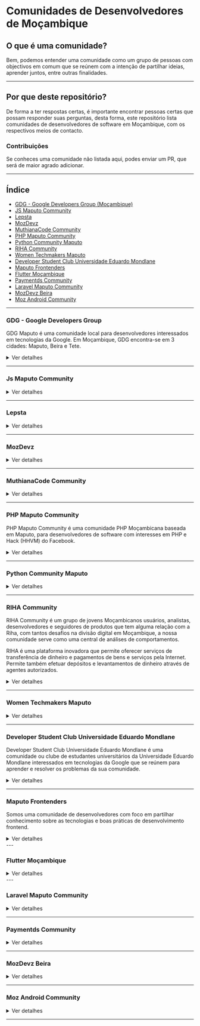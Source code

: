 # Comunidades de Desenvolvedores de Moçambique

## O que é uma comunidade?

Bem, podemos entender uma comunidade como um grupo de pessoas com objectivos
em comum que se reúnem com a intenção de partilhar ideias, aprender juntos, entre
outras finalidades.

---

## Por que deste repositório?

De forma a ter respostas certas, é importante encontrar pessoas certas que possam
responder suas perguntas, desta forma, este repositório lista comunidades de desenvolvedores
de software em Moçambique, com os respectivos meios de contacto.


### Contribuições
Se conheces uma comunidade não listada aqui, podes enviar um PR, que será de maior agrado adicionar.


---

## Índice

* [GDG - Google Developers Group (Moçambique)](#GDG---Google-Developers-Group)
* [JS Maputo Community](#Js-Maputo-Community)
* [Lepsta](#Lepsta)
* [MozDevz](#MozDevz)
* [MuthianaCode Community](#MuthianaCode-Community)
* [PHP Maputo Community](#PHP-Maputo-Community)
* [Python Community Maputo](#Python-Community-Maputo)
* [RIHA Community](#RIHA-Community)
* [Women Techmakers Maputo](#Women-Techmakers-Maputo)
* [Developer Student Club Universidade Eduardo Mondlane](#developer-student-club-universidade-eduardo-mondlane)
* [Maputo Frontenders](#Maputo-Frontenders)
* [Flutter Moçambique](#flutter-moçambique)
* [Paymentds Community](#Paymentds-Community)
* [Laravel Maputo Community](#Laravel-Maputo-Community)
* [MozDevz Beira](#MozDevz-Beira)
* [Moz Android Community](#Moz-Android-Community)

---

### GDG - Google Developers Group

  GDG Maputo é uma comunidade local para desenvolvedores interessados em tecnologias da Google.
  Em Moçambique, GDG encontra-se em 3 cidades: Maputo, Beira e Tete.

<details>

  <summary>Ver detalhes</summary>
  Vias de Comunicação

  1. [Meetup (Maputo)](https://www.meetup.com/pt-BR/GDG-Maputo/)
  2. [Meetup (Beira)](https://www.meetup.com/pt-BR/Beira-GDG/)
  3. [Meetup (Tete)](https://www.meetup.com/pt-BR/GDG-TETE/)
  4. [Grupo do Facebook (Maputo)](https://pt-br.facebook.com/groups/gdgmaputo/)
  5. [Medium](https://medium.com/android-dev-moz)

</details>

---

### Js Maputo Community

<details>
  <summary>Ver detalhes</summary>
   Via de Comunicação

1. [Whatsapp](https://chat.whatsapp.com/1ZXaVqxGSM99MbMbnqPtur)

</details>

---

### Lepsta

<details>
  <summary>Ver detalhes</summary>
  Via de Comunicação

  1. [Meetup](https://www.meetup.com/pt-BR/Lepsta-Developers-Maputo/)


</details>

---

### MozDevz

<details>
  <summary>Ver detalhes</summary>
   Via de Comunicação

  1. [Facebook](https://www.facebook.com/mozdevz/)
  2. [Meetup](https://www.meetup.com/pt-BR/Mozdevz/)
  3. [Telegram](https://t.me/MozDevz)

</details>

---

### MuthianaCode Community

<details>
  <summary>Ver detalhes</summary>
   Via de Comunicação


1. [Facebook](https://www.facebook.com/muthianacode/)
2. [Whatsapp](https://chat.whatsapp.com/0Cm3XN6P6KNCAigPCJwpuo)
3. [Instagram](https://www.instagram.com/muthianacode/)


</details>

---

### PHP Maputo Community

  PHP Maputo Community é uma comunidade PHP Moçambicana baseada em Maputo, para desenvolvedores de
  software com interesses em PHP e Hack (HHVM) do Facebook.

<details>
  <summary>Ver detalhes</summary>
   Via de Comunicação

  1. [WhatsApp](https://chat.whatsapp.com/ILHtN728Hhp1St5Ag9eDji)

</details>

---

### Python Community Maputo

<details>
  <summary>Ver detalhes</summary>
   Via de Comunicação

1. [Whatsapp](https://chat.whatsapp.com/AtlP04I9rTL1GTbHPHKe3P)

</details>

---

### RIHA Community

  RIHA Community é um grupo de jovens Moçambicanos usuários, analistas,
  desenvolvedores e seguidores de produtos que tem alguma relação com a Riha,
  com tantos desafios na divisão digital em Moçambique,
  a nossa comunidade serve como uma central de análises de comportamentos.

  RIHA é uma plataforma inovadora que permite oferecer serviços
  de transferência de dinheiro e pagamentos de bens e serviços pela Internet.
  Permite também efetuar depósitos e levantamentos de dinheiro através de agentes autorizados.

<details>
  <summary>Ver detalhes</summary>
  Via de Comunicação

  1. [RIHA website](https://www.riha.co.mz)
  2. [WhatsApp](https://chat.whatsapp.com/DRNbVPySnZS5snQH6RgdH6)
</details>

---

### Women Techmakers Maputo

<details>
  <summary>Ver detalhes</summary>
   Via de Comunicação

1. [Whatsapp](https://chat.whatsapp.com/5LiLKX509TlBQwkSN1bXqH)
</details>

---

### Developer Student Club Universidade Eduardo Mondlane

Developer Student Club Universidade Eduardo Mondlane é uma comunidade ou clube de estudantes universitários da Universidade Eduardo Mondlane interessados em tecnologias da Google que se reúnem para aprender e resolver os problemas da sua comunidade.

<details>
  <summary>Ver detalhes</summary>
  Via de Comunicação

1. [DSC Community dev](https://dsc.community.dev/eduardo-mondlane-university/)
2. [Whatsapp](https://chat.whatsapp.com/GbffWZoduIV6N8Q41u25Ax)
3. [Twitter](https://twitter.com/dscuem)
4. [Instagram](https://www.instagram.com/dscuem/)
</details>


---
### Maputo Frontenders

Somos uma comunidade de desenvolvedores com foco em partilhar conhecimento sobre as tecnologias e boas práticas de desenvolvimento frontend.

<details>
  <summary>Ver detalhes</summary>
  Via de Comunicação

- [ Maputo Frontenders Community ](https://bit.ly/MptFrontenders)
- [Whatsapp](https://bit.ly/MFrontendersWhatsApp)
- [Twitter](https://bit.ly/MFrontendersTwitter)
- [Instagram](https://bit.ly/InstaMptFrontenders)
- [LinkedIn](https://bit.ly/MFrontendersLinkedIn)
- [YouTube](https://bit.ly/YTmptFrontenders)

</details>
---

### Flutter Moçambique

<details>
  <summary>Ver detalhes</summary>
  Via de Comunicação

- [Telegram](https://t.me/FlutterMoz)
- [Whatsapp](https://chat.whatsapp.com/LDCa69V6G6m2EPvHlLEjiz)

</details>
---

### Laravel Maputo Community

<details>
  <summary>Ver detalhes</summary>
  Via de Comunicação

1. [Whatsapp](https://chat.whatsapp.com/BBsDgZGoLZmBEyVXZS8fy2z)

</details>

---
### Paymentds Community

<details>
  <summary>Ver detalhes</summary>
  Via de Comunicação

1. [Whatsapp](https://chat.whatsapp.com/CsmpKskbaFK1dOzVhJXkGh)

</details>

---

### MozDevz Beira

<details>
  <summary>Ver detalhes</summary>
  Via de Comunicação

1. [Whatsapp](https://chat.whatsapp.com/HE0iKdQxFDNGC6FBzVdnz0)

</details>

---

### Moz Android Community

<details>
  <summary>Ver detalhes</summary>
  Via de Comunicação

- [Whatsapp](https://chat.whatsapp.com/DnVITB50TX8IkB7rfyzKlL)
- [Instagram](https://bit.ly/InstaMptFrontenders)

</details>

---